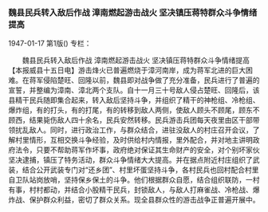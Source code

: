 ### 魏县民兵转入敌后作战  漳南燃起游击战火  坚决镇压蒋特群众斗争情绪提高

1947-01-17
第1版()
专栏：

　　魏县民兵转入敌后作战
    漳南燃起游击战火
    坚决镇压蒋特群众斗争情绪提高
    【本报威县十五日电】游击烽火已普遍燃烧于漳河南岸，成为蒋军北进的巨大困难。在蒋军侵陷楚旺、回隆以前，魏县即对战争做了充分准备，民兵进行了普遍的宣誓，并整编为漳南、漳北两个支队。自十一月三十号敌人侵占楚旺、回隆后，该县精干民兵随即集合起来，转入敌后坚持斗争，并组织了精干的神枪组、冷枪组、爆炸组，有的打头，有的打尾，有的转移到敌人两侧，使敌人顾头不顾尾，顾东不顾西，结果毙伤敌人四十余名，民兵安然转移。民兵游击兵团每天夜里由区干部带领扰乱敌人。同时，进行政治工作，与群众结合，进驻没敌人的村庄召开会议，了解村里情形，互相交换斗争经验，及时供给村内情报，里外配合，并对地主讲明政府法令，只要不帮助蒋军作坏事，政府绝对保证其生命财产的安全，对个别坏家伙坚决逮捕，镇压了特务活动，群众斗争情绪大大提高。并在据点附近村庄组织了武装，结合公开武装专门对“还乡团”、村里坏蛋坚持斗争，各村民兵也回村配合村里自卫队站岗放哨，坚持保乡保土的斗争。他们根据群众自愿，结合组织联防，一村有事，村村都动，并结合小股精干民兵，封锁敌人，与敌人打麻雀战、冷枪战、爆炸战、保护群众利益，密切了群众关系。现全县群众性的游击战争正普遍开展中。
